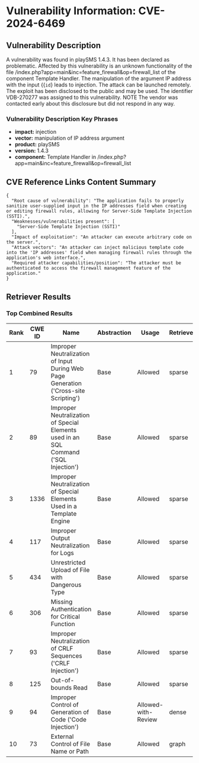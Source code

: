 # Vulnerability Information: CVE-2024-6469

## Vulnerability Description
A vulnerability was found in playSMS 1.4.3. It has been declared as problematic. Affected by this vulnerability is an unknown functionality of the file /index.php?app=main&inc=feature_firewall&op=firewall_list of the component Template Handler. The manipulation of the argument IP address with the input {{`id`} leads to injection. The attack can be launched remotely. The exploit has been disclosed to the public and may be used. The identifier VDB-270277 was assigned to this vulnerability. NOTE The vendor was contacted early about this disclosure but did not respond in any way.

### Vulnerability Description Key Phrases
- **impact:** injection
- **vector:** manipulation of IP address argument
- **product:** playSMS
- **version:** 1.4.3
- **component:** Template Handler in /index.php?app=main&inc=feature_firewall&op=firewall_list

## CVE Reference Links Content Summary
```
{
  "Root cause of vulnerability": "The application fails to properly sanitize user-supplied input in the IP addresses field when creating or editing firewall rules, allowing for Server-Side Template Injection (SSTI).",
  "Weaknesses/vulnerabilities present": [
    "Server-Side Template Injection (SSTI)"
  ],
  "Impact of exploitation": "An attacker can execute arbitrary code on the server.",
  "Attack vectors": "An attacker can inject malicious template code into the 'IP addresses' field when managing firewall rules through the application's web interface.",
  "Required attacker capabilities/position": "The attacker must be authenticated to access the firewall management feature of the application."
}
```

## Retriever Results

### Top Combined Results

| Rank | CWE ID | Name | Abstraction | Usage  | Retrievers | Individual Scores |
|------|--------|------|-------------|-------|------------|-------------------|
| 1 | 79 | Improper Neutralization of Input During Web Page Generation ('Cross-site Scripting') | Base | Allowed | sparse | 0.229 |
| 2 | 89 | Improper Neutralization of Special Elements used in an SQL Command ('SQL Injection') | Base | Allowed | sparse | 0.219 |
| 3 | 1336 | Improper Neutralization of Special Elements Used in a Template Engine | Base | Allowed | sparse | 0.178 |
| 4 | 117 | Improper Output Neutralization for Logs | Base | Allowed | sparse | 0.175 |
| 5 | 434 | Unrestricted Upload of File with Dangerous Type | Base | Allowed | sparse | 0.174 |
| 6 | 306 | Missing Authentication for Critical Function | Base | Allowed | sparse | 0.172 |
| 7 | 93 | Improper Neutralization of CRLF Sequences ('CRLF Injection') | Base | Allowed | sparse | 0.171 |
| 8 | 125 | Out-of-bounds Read | Base | Allowed | sparse | 0.170 |
| 9 | 94 | Improper Control of Generation of Code ('Code Injection') | Base | Allowed-with-Review | dense | 0.538 |
| 10 | 73 | External Control of File Name or Path | Base | Allowed | graph | 0.002 |

